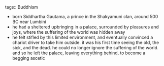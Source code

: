 tags:: Buddhism

- born Siddhartha Gautama, a prince in the Shakyamuni clan, around 500 BC near Lumbini
- he had a sheltered upbringing in a palace, surrounded by pleasures and joys, where the suffering of the world was hidden away
- he felt stifled by this limited environment, and eventually convinced a chariot driver to take him outside. it was his first time seeing the old, the sick, and the dead. he could no longer ignore the suffering of the world. and so he left the palace, leaving everything behind, to become a begging ascetic